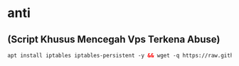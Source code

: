 # anti
## (Script Khusus Mencegah Vps Terkena Abuse)

```html
apt install iptables iptables-persistent -y && wget -q https://raw.githubusercontent.com/linkkalian/anti/main/antiabuse.sh && chmod +x antiabuse.sh && ./antiabuse.sh
```
